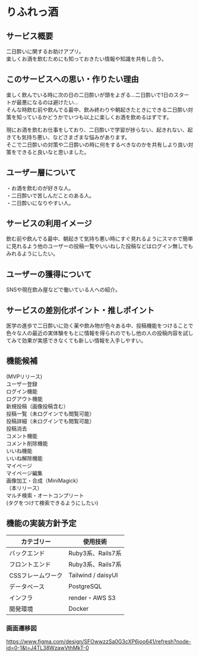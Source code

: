 # りふれっ酒

## サービス概要
二日酔いに関するお助けアプリ。  
楽しくお酒を飲むためにも知っておきたい情報や知識を共有し合う。

## このサービスへの思い・作りたい理由
楽しく飲んでいる時に次の日の二日酔いが頭をよぎる…二日酔いで1日のスタートが最悪になるのは避けたい…  
そんな時飲む前や飲んでる最中、飲み終わりや朝起きたときにできる二日酔い対策を知っているかどうかでいつも以上に楽しくお酒を飲めるはずです。

現にお酒を飲むお仕事をしており、二日酔いで学習が捗らない、起きれない、起きても気持ち悪い、などさまざまな悩みがあります。  
そこで二日酔いの対策や二日酔いの時に何をするべきなのかを共有しより良い対策をできると良いなと思いました。

## ユーザー層について
・お酒を飲むのが好きな人。  
・二日酔いで苦しんだことのある人。  
・二日酔いになりやすい人。  

## サービスの利用イメージ
飲む前や飲んでる最中、朝起きて気持ち悪い時にすぐ見れるようにスマホで簡単に見れるよう他のユーザーの投稿一覧やいいねした投稿などはログイン無しでもみれるようにしたい。  

## ユーザーの獲得について
SNSや現在飲み屋などで働いている人への紹介。  

## サービスの差別化ポイント・推しポイント
医学の進歩で二日酔いに効く薬や飲み物が色々ある中、投稿機能をつけることで色々な人の最近の実体験をもとに情報を得られのでもし他の人の投稿内容を試してみて効果が実感できなくても新しい情報を入手しやすい。  

## 機能候補  
(MVPリリース)  
ユーザー登録  
ログイン機能  
ログアウト機能  
新規投稿（画像投稿含む）  
投稿一覧（未ログインでも閲覧可能）  
投稿詳細（未ログインでも閲覧可能）  
投稿消去  
コメント機能  
コメント削除機能  
いいね機能  
いいね解除機能  
マイページ  
マイページ編集  
画像加工・合成（MiniMagick）  
（本リリース）  
マルチ検索・オートコンプリート  
(タグをつけて検索できるようにしたい)

## 機能の実装方針予定  
| カテゴリー | 使用技術 |
----|---- 
| バックエンド | Ruby3系、Rails7系 |  
| フロントエンド | Ruby3系、Rails7系 |  
| CSSフレームワーク | Tailwind / daisyUI |  
| データベース | PostgreSQL |  
| インフラ | render・AWS S3 |  
| 開発環境 | Docker |  

### 画面遷移図  
https://www.figma.com/design/SFOwwzzSa0G3cXP6joo641/refresh?node-id=0-1&t=J4TL38WzawVthMkT-0

